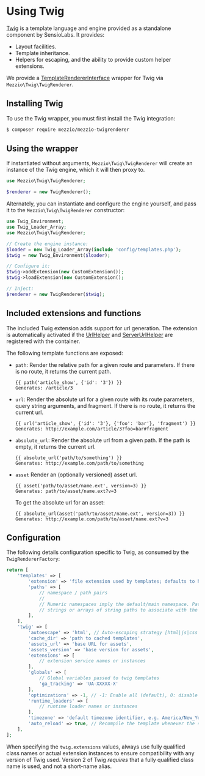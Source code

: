 # Using Twig

[Twig](http://twig.sensiolabs.org/) is a template language and engine provided
as a standalone component by SensioLabs. It provides:

- Layout facilities.
- Template inheritance.
- Helpers for escaping, and the ability to provide custom helper extensions.

We provide a [TemplateRendererInterface](interface.md) wrapper for Twig via
`Mezzio\Twig\TwigRenderer`.

## Installing Twig

To use the Twig wrapper, you must first install the Twig integration:

```bash
$ composer require mezzio/mezzio-twigrenderer
```

## Using the wrapper

If instantiated without arguments, `Mezzio\Twig\TwigRenderer` will create
an instance of the Twig engine, which it will then proxy to.

```php
use Mezzio\Twig\TwigRenderer;

$renderer = new TwigRenderer();
```

Alternately, you can instantiate and configure the engine yourself, and pass it
to the `Mezzio\Twig\TwigRenderer` constructor:

```php
use Twig_Environment;
use Twig_Loader_Array;
use Mezzio\Twig\TwigRenderer;

// Create the engine instance:
$loader = new Twig_Loader_Array(include 'config/templates.php');
$twig = new Twig_Environment($loader);

// Configure it:
$twig->addExtension(new CustomExtension());
$twig->loadExtension(new CustomExtension();

// Inject:
$renderer = new TwigRenderer($twig);
```

## Included extensions and functions

The included Twig extension adds support for url generation. The extension is
automatically activated if the [UrlHelper](../helpers/url-helper.md) and
[ServerUrlHelper](../helpers/server-url-helper.md) are registered with the
container.

The following template functions are exposed:

- ``path``: Render the relative path for a given route and parameters. If there
  is no route, it returns the current path.
  ```twig
  {{ path('article_show', {'id': '3'}) }}
  Generates: /article/3
  ```

- ``url``: Render the absolute url for a given route with its route parameters,
  query string arguments, and fragment. If there is no route, it returns the
  current url.
  ```twig
  {{ url('article_show', {'id': '3'}, {'foo': 'bar'}, 'fragment') }}
  Generates: http://example.com/article/3?foo=bar#fragment
  ```

- ``absolute_url``: Render the absolute url from a given path. If the path is
  empty, it returns the current url.
  ```twig
  {{ absolute_url('path/to/something') }}
  Generates: http://example.com/path/to/something
  ```

- ``asset`` Render an (optionally versioned) asset url.
  ```twig
  {{ asset('path/to/asset/name.ext', version=3) }}
  Generates: path/to/asset/name.ext?v=3
  ```
  To get the absolute url for an asset:
  ```twig
  {{ absolute_url(asset('path/to/asset/name.ext', version=3)) }}
  Generates: http://example.com/path/to/asset/name.ext?v=3
  ```

## Configuration

The following details configuration specific to Twig, as consumed by the
`TwigRendererFactory`:

```php
return [
    'templates' => [
        'extension' => 'file extension used by templates; defaults to html.twig',
        'paths' => [
            // namespace / path pairs
            //
            // Numeric namespaces imply the default/main namespace. Paths may be
            // strings or arrays of string paths to associate with the namespace.
        ],
    ],
    'twig' => [
        'autoescape' => 'html', // Auto-escaping strategy [html|js|css|url|false]
        'cache_dir' => 'path to cached templates',
        'assets_url' => 'base URL for assets',
        'assets_version' => 'base version for assets',
        'extensions' => [
            // extension service names or instances
        ],
        'globals' => [
            // Global variables passed to twig templates
            'ga_tracking' => 'UA-XXXXX-X'
        ],
        'optimizations' => -1, // -1: Enable all (default), 0: disable optimizations
        'runtime_loaders' => [
            // runtime loader names or instances
        ],
        'timezone' => 'default timezone identifier, e.g. America/New_York',
        'auto_reload' => true, // Recompile the template whenever the source code changes
    ],
];
```

When specifying the `twig.extensions` values, always use fully qualified class
names or actual extension instances to ensure compatibility with any version of
Twig used. Version 2 of Twig _requires_ that a fully qualified class name is
used, and not a short-name alias.
